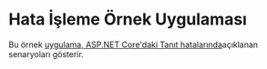 # <a name="error-handling-sample-application"></a>Hata İşleme Örnek Uygulaması

Bu örnek [uygulama, ASP.NET Core'daki Tanıt hatalarında](https://docs.microsoft.com/aspnet/core/fundamentals/error-handling)açıklanan senaryoları gösterir.
